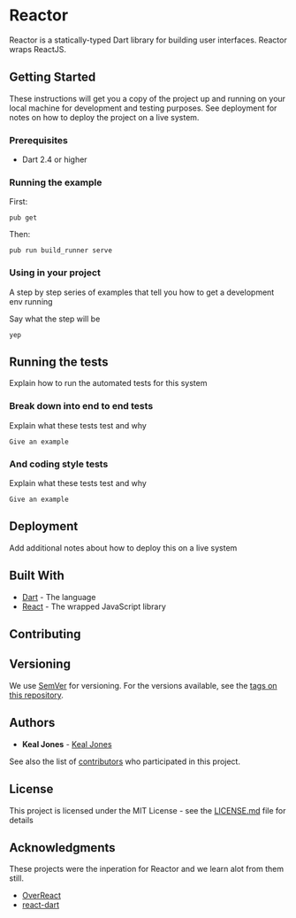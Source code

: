 # Reactor

Reactor is a statically-typed Dart library for building user interfaces. Reactor wraps ReactJS.

## Getting Started

These instructions will get you a copy of the project up and running on your local machine for development and testing purposes. See deployment for notes on how to deploy the project on a live system.

### Prerequisites

* Dart 2.4 or higher

### Running the example

First:
```
pub get
```

Then:
```
pub run build_runner serve
```

### Using in your project

A step by step series of examples that tell you how to get a development env running

Say what the step will be

```
yep
```

## Running the tests

Explain how to run the automated tests for this system

### Break down into end to end tests

Explain what these tests test and why

```
Give an example
```

### And coding style tests

Explain what these tests test and why

```
Give an example
```

## Deployment

Add additional notes about how to deploy this on a live system

## Built With

* [Dart](https://dart.dev/) - The language
* [React](https://reactjs.org/) - The wrapped JavaScript library

## Contributing

<!--Please read [CONTRIBUTING.md](https://gist.github.com/PurpleBooth/b24679402957c63ec426) for details on our code of conduct, and the process for submitting pull requests to us.-->

## Versioning

We use [SemVer](http://semver.org/) for versioning. For the versions available, see the [tags on this repository](https://github.com/kealjones/reactor/tags). 

## Authors

* **Keal Jones** - [Keal Jones](https://github.com/kealjones)

See also the list of [contributors](https://github.com/kealjones/reactor/contributors) who participated in this project.

## License

This project is licensed under the MIT License - see the [LICENSE.md](LICENSE.md) file for details

## Acknowledgments

These projects were the inperation for Reactor and we learn alot from them still.

* [OverReact](https://github.com/workiva/over_react)
* [react-dart](https://github.com/cleandart/react-dart)